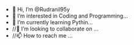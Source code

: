 - 👋 Hi, I’m @Rudranil95y
- 👀 I’m interested in Coding and Programming...
- 🌱 I’m currently learning Pythin...
- //💞️ I’m looking to collaborate on ...
- //📫 How to reach me ...

<!---
Rudranil95y/Rudranil95y is a ✨ special ✨ repository because its `README.md` (this file) appears on your GitHub profile.
You can click the Preview link to take a look at your changes.
--->
